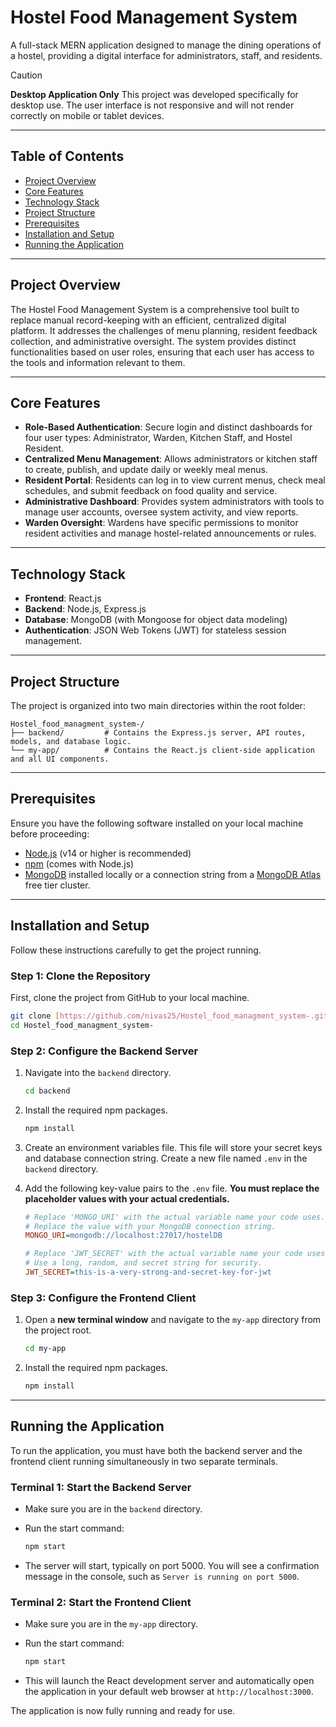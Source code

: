 # Hostel Food Management System

A full-stack MERN application designed to manage the dining operations of a hostel, providing a digital interface for administrators, staff, and residents.

> [!CAUTION]
> **Desktop Application Only**
> This project was developed specifically for desktop use. The user interface is not responsive and will not render correctly on mobile or tablet devices.

---

## Table of Contents

- [Project Overview](#project-overview)
- [Core Features](#core-features)
- [Technology Stack](#technology-stack)
- [Project Structure](#project-structure)
- [Prerequisites](#prerequisites)
- [Installation and Setup](#installation-and-setup)
- [Running the Application](#running-the-application)

---

## Project Overview

The Hostel Food Management System is a comprehensive tool built to replace manual record-keeping with an efficient, centralized digital platform. It addresses the challenges of menu planning, resident feedback collection, and administrative oversight. The system provides distinct functionalities based on user roles, ensuring that each user has access to the tools and information relevant to them.

---

## Core Features

-   **Role-Based Authentication**: Secure login and distinct dashboards for four user types: Administrator, Warden, Kitchen Staff, and Hostel Resident.
-   **Centralized Menu Management**: Allows administrators or kitchen staff to create, publish, and update daily or weekly meal menus.
-   **Resident Portal**: Residents can log in to view current menus, check meal schedules, and submit feedback on food quality and service.
-   **Administrative Dashboard**: Provides system administrators with tools to manage user accounts, oversee system activity, and view reports.
-   **Warden Oversight**: Wardens have specific permissions to monitor resident activities and manage hostel-related announcements or rules.

---

## Technology Stack

-   **Frontend**: React.js
-   **Backend**: Node.js, Express.js
-   **Database**: MongoDB (with Mongoose for object data modeling)
-   **Authentication**: JSON Web Tokens (JWT) for stateless session management.

---

## Project Structure

The project is organized into two main directories within the root folder:

```
Hostel_food_managment_system-/
├── backend/         # Contains the Express.js server, API routes, models, and database logic.
└── my-app/          # Contains the React.js client-side application and all UI components.
```

---

## Prerequisites

Ensure you have the following software installed on your local machine before proceeding:

-   [Node.js](https://nodejs.org/en/download/) (v14 or higher is recommended)
-   [npm](https://www.npmjs.com/get-npm) (comes with Node.js)
-   [MongoDB](https://www.mongodb.com/try/download/community) installed locally or a connection string from a [MongoDB Atlas](https://www.mongodb.com/cloud/atlas) free tier cluster.

---

## Installation and Setup

Follow these instructions carefully to get the project running.

### Step 1: Clone the Repository

First, clone the project from GitHub to your local machine.

```bash
git clone [https://github.com/nivas25/Hostel_food_managment_system-.git](https://github.com/nivas25/Hostel_food_managment_system-.git)
cd Hostel_food_managment_system-
```

### Step 2: Configure the Backend Server

1.  Navigate into the `backend` directory.

    ```bash
    cd backend
    ```

2.  Install the required npm packages.

    ```bash
    npm install
    ```

3.  Create an environment variables file. This file will store your secret keys and database connection string. Create a new file named `.env` in the `backend` directory.

4.  Add the following key-value pairs to the `.env` file. **You must replace the placeholder values with your actual credentials.**

    ```ini
    # Replace 'MONGO_URI' with the actual variable name your code uses.
    # Replace the value with your MongoDB connection string.
    MONGO_URI=mongodb://localhost:27017/hostelDB

    # Replace 'JWT_SECRET' with the actual variable name your code uses.
    # Use a long, random, and secret string for security.
    JWT_SECRET=this-is-a-very-strong-and-secret-key-for-jwt
    ```

### Step 3: Configure the Frontend Client

1.  Open a **new terminal window** and navigate to the `my-app` directory from the project root.

    ```bash
    cd my-app
    ```

2.  Install the required npm packages.

    ```bash
    npm install
    ```

---

## Running the Application

To run the application, you must have both the backend server and the frontend client running simultaneously in two separate terminals.

### Terminal 1: Start the Backend Server

-   Make sure you are in the `backend` directory.
-   Run the start command:

    ```bash
    npm start
    ```

-   The server will start, typically on port 5000. You will see a confirmation message in the console, such as `Server is running on port 5000`.

### Terminal 2: Start the Frontend Client

-   Make sure you are in the `my-app` directory.
-   Run the start command:

    ```bash
    npm start
    ```

-   This will launch the React development server and automatically open the application in your default web browser at `http://localhost:3000`.

The application is now fully running and ready for use.

